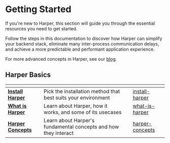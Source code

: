 # Getting Started

If you're new to Harper, this section will guide you through the essential resources you need to get started.

Follow the steps in this documentation to discover how Harper can simplify your backend stack, eliminate many inter-process communication delays, and achieve a more predictable and performant application experience.

For more advanced concepts in Harper, see our [blog](https://www.harpersystems.dev/blog).

## Harper Basics
<table data-column-title-hidden data-view="cards">
    <thead>
        <tr>
            <th></th>
            <th></th>
            <th data-hidden></th>
            <th data-hidden data-card-target data-type="content-ref"></th>
        </tr>
    </thead>
    <tbody>
        <tr>
            <td>
                <a href="./getting-started/install-harper.md"><strong>Install Harper</strong></a>
            </td>
            <td>Pick the installation method that best suits your environment</td>
            <td></td>
            <td><a href="./getting-started/install-harper.md">install-harper</a></td>
        </tr>
        <tr>
            <td><a href="./getting-started/what-is-harper.md"><strong>What is Harper</strong></a></td>
            <td>Learn about Harper, how it works, and some of its usecases</td>
            <td></td>
            <td><a href="./getting-started/what-is-harper.md">what-is-harper</a></td>
        </tr>
        <tr>
            <td><a href="./getting-started/harper-concepts.md"><strong>Harper Concepts</strong></a></td>
            <td>Learn about Harper's fundamental concepts and how they interact</td>
            <td></td>
            <td><a href="./getting-started/harper-concepts.md">harper-concepts</a></td>
        </tr>
    </tbody>
</table>